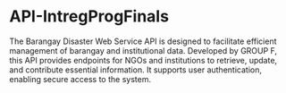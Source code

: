 # API-IntregProgFinals
The Barangay Disaster Web Service API is designed to facilitate efficient management of barangay and institutional data. Developed by GROUP F, this API provides endpoints for NGOs and institutions to retrieve, update, and contribute essential information. It supports user authentication, enabling secure access to the system.
